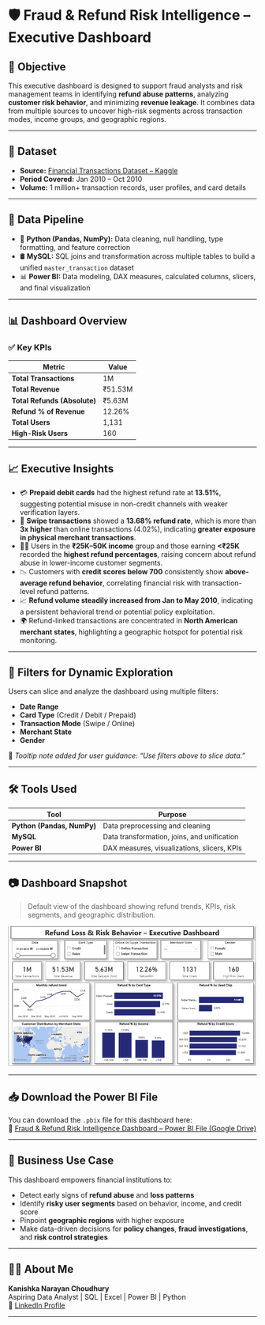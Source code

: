 # 🛡️ Fraud & Refund Risk Intelligence – Executive Dashboard

## 📌 Objective

This executive dashboard is designed to support fraud analysts and risk management teams in identifying **refund abuse patterns**, analyzing **customer risk behavior**, and minimizing **revenue leakage**. It combines data from multiple sources to uncover high-risk segments across transaction modes, income groups, and geographic regions.

---

## 📂 Dataset

- **Source:** [Financial Transactions Dataset – Kaggle](https://www.kaggle.com/datasets/computingvictor/transactions-fraud-datasets)
- **Period Covered:** Jan 2010 – Oct 2010
- **Volume:** 1 million+ transaction records, user profiles, and card details

---

## 🔧 Data Pipeline

- 🐍 **Python (Pandas, NumPy):** Data cleaning, null handling, type formatting, and feature correction
- 🛢️ **MySQL:** SQL joins and transformation across multiple tables to build a unified `master_transaction` dataset
- 📊 **Power BI:** Data modeling, DAX measures, calculated columns, slicers, and final visualization

---

## 📊 Dashboard Overview

### ✅ Key KPIs
| Metric | Value |
|--------|-------|
| **Total Transactions** | 1M |
| **Total Revenue** | ₹51.53M |
| **Total Refunds (Absolute)** | ₹5.63M |
| **Refund % of Revenue** | 12.26% |
| **Total Users** | 1,131 |
| **High-Risk Users** | 160 |

---

## 📈 Executive Insights

- 💳 **Prepaid debit cards** had the highest refund rate at **13.51%**, suggesting potential misuse in non-credit channels with weaker verification layers.
- 🔄 **Swipe transactions** showed a **13.68% refund rate**, which is more than **3x higher** than online transactions (4.02%), indicating **greater exposure in physical merchant transactions**.
- 🧑‍💼 Users in the **₹25K–50K income** group and those earning **<₹25K** recorded the **highest refund percentages**, raising concern about refund abuse in lower-income customer segments.
- 📉 Customers with **credit scores below 700** consistently show **above-average refund behavior**, correlating financial risk with transaction-level refund patterns.
- 📈 **Refund volume steadily increased from Jan to May 2010**, indicating a persistent behavioral trend or potential policy exploitation.
- 🌍 Refund-linked transactions are concentrated in **North American merchant states**, highlighting a geographic hotspot for potential risk monitoring.

---

## 🎯 Filters for Dynamic Exploration

Users can slice and analyze the dashboard using multiple filters:
- **Date Range**
- **Card Type** (Credit / Debit / Prepaid)
- **Transaction Mode** (Swipe / Online)
- **Merchant State**
- **Gender**

📌 *Tooltip note added for user guidance: “Use filters above to slice data.”*

---

## 🛠️ Tools Used

| Tool | Purpose |
|------|---------|
| **Python (Pandas, NumPy)** | Data preprocessing and cleaning |
| **MySQL** | Data transformation, joins, and unification |
| **Power BI** | DAX measures, visualizations, slicers, KPIs |

---

## 📷 Dashboard Snapshot

> Default view of the dashboard showing refund trends, KPIs, risk segments, and geographic distribution.

![Fraud & Refund Risk Dashboard](dashboard.png)

---

## 📥 Download the Power BI File

You can download the `.pbix` file for this dashboard here:  
🔗 [Fraud & Refund Risk Intelligence Dashboard – Power BI File (Google Drive)]([https://drive.google.com/file/d/FILE_ID/view?usp=sharing](https://drive.google.com/file/d/1ty9EXEIUBFhbo-BmJOfH4UaSHHj-xsUZ/view?usp=sharing))

---

## 🧠 Business Use Case

This dashboard empowers financial institutions to:
- Detect early signs of **refund abuse** and **loss patterns**
- Identify **risky user segments** based on behavior, income, and credit score
- Pinpoint **geographic regions** with higher exposure
- Make data-driven decisions for **policy changes**, **fraud investigations**, and **risk control strategies**

---

## 🙋‍♂️ About Me

**Kanishka Narayan Choudhury**  
Aspiring Data Analyst | SQL | Excel | Power BI | Python  
🔗 [LinkedIn Profile](https://www.linkedin.com/in/kanishka-n-choudhury/)

---


